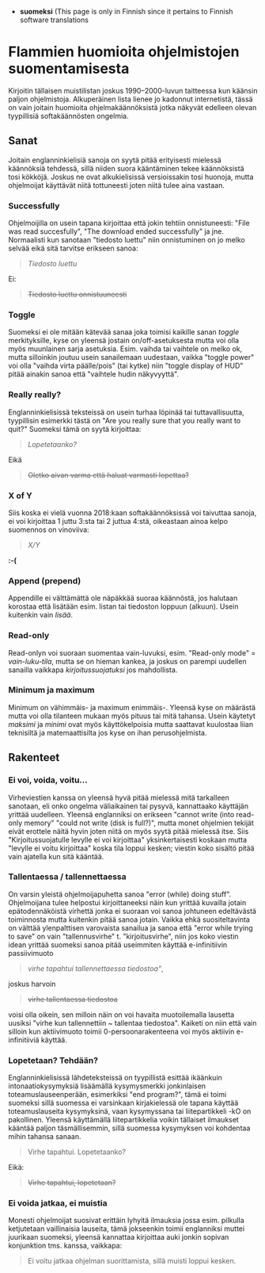 * **suomeksi** (This page is only in Finnish since it pertains to Finnish
  software translations

# Flammien huomioita ohjelmistojen suomentamisesta

Kirjoitin tällaisen muistilistan joskus 1990–2000-luvun taitteessa kun käänsin
paljon ohjelmistoja. Alkuperäinen lista lienee jo kadonnut internetistä, tässä
on vain joitain huomioita ohjelmakäännöksistä jotka näkyvät edelleen olevan
tyypillisiä softakäännösten ongelmia.

## Sanat

Joitain englanninkielisiä sanoja on syytä pitää erityisesti mielessä käännöksiä
tehdessä, sillä niiden suora kääntäminen tekee käännöksistä tosi kökköjä. Joskus
ne ovat alkukielisissä versioissakin tosi huonoja, mutta ohjelmoijat käyttävät
niitä tottuneesti joten niitä tulee aina vastaan.

### Successfully

Ohjelmoijilla on usein tapana kirjoittaa että jokin tehtiin onnistuneesti:
"File was read succesfully", "The download ended successfully" ja jne.
Normaalisti kun sanotaan "tiedosto luettu" niin onnistuminen on jo melko
selvää eikä sitä tarvitse erikseen sanoa:

> _Tiedosto luettu_

Ei:

> ~~Tiedosto luettu onnistuuneesti~~

### Toggle

Suomeksi ei ole mitään kätevää sanaa joka toimisi kaikille sanan *toggle*
merkityksille, kyse on yleensä jostain on/off-asetuksesta mutta voi olla myös
muunlainen sarja asetuksia. Esim. vaihda tai vaihtele on melko ok, mutta
silloinkin joutuu usein sanailemaan uudestaan, vaikka "toggle power" voi
olla "vaihda virta päälle/pois" (tai kytke) niin "toggle display of
HUD" pitää ainakin sanoa että "vaihtele hudin näkyvyyttä".

### Really really?

Englanninkielisissä teksteissä on usein turhaa löpinää tai tuttavallisuutta,
tyypillisin esimerkki tästä on "Are you really sure that you really want to quit?"
Suomeksi tämä on syytä kirjoittaa:

> _Lopetetaanko?_

Eikä

> ~~Oletko aivan varma että haluat varmasti lopettaa?~~

### X of Y

Siis koska ei vielä vuonna 2018:kaan softakäännöksissä voi taivuttaa sanoja,
ei voi kirjoittaa 1 juttu 3:sta tai 2 juttua 4:stä, oikeastaan ainoa kelpo
suomennos on vinoviiva:

> _X/Y_

**:-(**

### Append (prepend)

Appendille ei välttämättä ole näpäkkää suoraa käännöstä, jos halutaan korostaa
että lisätään esim. listan tai tiedoston loppuun (alkuun). Usein kuitenkin vain
_lisää_.


### Read-only

Read-onlyn voi suoraan suomentaa vain-luvuksi, esim. "Read-only mode" =
*vain-luku-tila*, mutta se on hieman kankea, ja joskus on parempi uudellen
sanailla vaikkapa *kirjoitussuojatuksi* jos mahdollista.

### Minimum ja maximum

Minimum on vähimmäis- ja maximum enimmäis-. Yleensä kyse on määrästä mutta voi
olla tilanteen mukaan myös pituus tai mitä tahansa. Usein käytetyt *maksimi* ja
*minimi* ovat myös käyttökelpoisia mutta saattavat kuulostaa liian teknisiltä ja
matemaattisilta jos kyse on ihan perusohjelmista.

## Rakenteet

### Ei voi, voida, voitu...

Virheviestien kanssa on yleensä hyvä pitää mielessä mitä tarkalleen sanotaan,
eli onko ongelma väliaikainen tai pysyvä, kannattaako käyttäjän yrittää
uudelleen. Yleensä englanniksi on erikseen "cannot write (into read-only memory"
"could not write (disk is full?)", mutta monet ohjelmien tekijät eivät erottele
näitä hyvin joten niitä on myös syytä pitää mielessä itse. Siis
"Kirjoitussuojatulle levylle ei voi kirjoittaa" yksinkertaisesti koskaan mutta
"levylle ei voitu kirjoittaa" koska tila loppui kesken; viestin koko sisältö
pitää vain ajatella kun sitä kääntää.

### Tallentaessa / tallennettaessa

On varsin yleistä ohjelmoijapuhetta sanoa "error (while) doing stuff".
Ohjelmoijana tulee helpostui kirjoittaneeksi näin kun yrittää kuvailla jotain
epätodennäköistä virhettä jonka ei suoraan voi sanoa johtuneen edeltävästä
toiminnosta mutta kuitenkin pitää sanoa jotain. Vaikka ehkä suositeltavinta on
välttää ylenpalttisen varovaista sanailua ja sanoa että "error while trying to
save" on vain "tallennusvirhe" t. "kirjoitusvirhe", niin jos koko viestin idean
yrittää suomeksi sanoa pitää useimmiten käyttää e-infinitiivin passiivimuoto

> _virhe tapahtui tallennettaessa tiedostoa"_,

joskus harvoin

> ~~virhe tallentaessa tiedostoa~~

voisi olla oikein, sen milloin näin on voi havaita muotoilemalla lausetta
uusiksi "virhe kun tallennettiin ~ tallentaa tiedostoa". Kaiketi on niin että
vain silloin kun aktiivimuoto toimii 0-persoonarakenteena voi myös aktiivin
e-infinitiiviä käyttää.

### Lopetetaan? Tehdään?

Englanninkielisissä lähdeteksteissä on tyypillistä esittää ikäänkuin
intonaatiokysymyksiä lisäämällä kysymysmerkki jonkinlaisen
toteamuslauseenperään, esimerkiksi "end program?", tämä ei toimi suomeksi sillä
suomessa ei varsinkaan kirjakielessä ole tapana käyttää toteamuslauseita
kysymyksinä, vaan kysymyssana tai liitepartikkeli -kO on pakollinen. Yleensä
käyttämällä liitepartikkelia voikin tällaiset ilmaukset kääntää paljon
täsmällisemmin, sillä suomessa kysymyksen voi kohdentaa mihin tahansa sanaan.

> Virhe tapahtui. Lopetetaanko?

Eikä:

> ~~Virhe tapahtui, lopetetaan?~~

### Ei voida jatkaa, ei muistia

Monesti ohjelmoijat suosivat erittäin lyhyitä ilmauksia jossa esim. pilkulla
ketjutetaan vaillinaisia lauseita, tämä jokseenkin toimii englanniksi muttei
juurikaan suomeksi, yleensä kannattaa kirjoittaa auki jonkin sopivan konjunktion
tms. kanssa, vaikkapa:

> Ei voitu jatkaa ohjelman suorittamista, sillä muisti loppui kesken.


